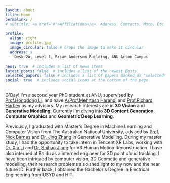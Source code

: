 ```yaml
---
layout: about
title: Home
permalink: /
# subtitle: <a href='#'>Affiliations</a>. Address. Contacts. Moto. Etc.

profile:
  align: right
  image: profile.jpg
  image_circular: false # crops the image to make it circular
  address: >
    Desk 2A, Level 1, Brian Anderson Building, ANU Acton Campus

news: true  # includes a list of news items
latest_posts: false  # includes a list of the newest posts
selected_papers: false # includes a list of papers marked as "selected={true}"
social: true  # includes social icons at the bottom of the page
---
```


G'Day! I'm a second year PhD student at ANU, supervised by [Prof.Hongdong Li](https://users.cecs.anu.edu.au/~hongdong/), and have [A/Prof.Mehrtash Harandi](https://sites.google.com/site/mehrtashharandi/) and [Prof.Richard Hartley](https://scholar.google.com.au/citations?user=cHia5p0AAAAJ&hl=en) as my advisors. My research interests are in **3D Vision** and **Generative Modeling**. 
 Currently I'm diving into **3D Content Generation**, **Computer Graphics** and **Geometric Deep Learning**.

Previously, I graduated with Master's Degree in Machine Learning and Computer Vision from The Australian National University, advised by [Prof. Nick Barnes](http://users.cecs.anu.edu.au/~nmb/) and [Dr. Jing Zhang](https://jingzhang617.github.io/) in Generative Modelling. During my master study, I had the opportunity to take intern in Tencent XR Labs, working with [Dr. Xiu Li](https://lixiulive.com/) and [Dr. Shihao Jiang](https://zacjiang.github.io/) for VR Human Motion Reconstruction. I have also interned at Baidu as a interned engineer for 3D point cloud tracking. I have been intrigued by computer vision, 3D Geometic and generative modelling, their research problems also shed light to my now and the near future :D. Further back, I obtained the Bachelor's Degree in Electrical Engineering from USYD and HIT.




